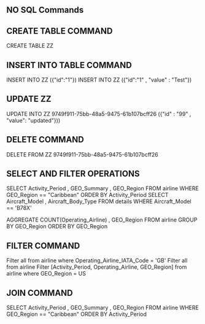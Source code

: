 ## NO SQL Commands

## CREATE TABLE COMMAND

CREATE TABLE ZZ

## INSERT INTO TABLE COMMAND

INSERT INTO ZZ ({"id":"1"})
INSERT INTO ZZ ({"id":"1" , "value" : "Test"})

## UPDATE ZZ

UPDATE INTO ZZ 9749f911-75bb-48a5-9475-61b107bcff26 ({"id" : "99" , "value": "updated"}))

## DELETE COMMAND

DELETE FROM ZZ 9749f911-75bb-48a5-9475-61b107bcff26

## SELECT AND FILTER OPERATIONS

SELECT Activity_Period , GEO_Summary , GEO_Region FROM airline WHERE GEO_Region == "Caribbean" ORDER BY Activity_Period
SELECT Aircraft_Model , Aircraft_Body_Type FROM details WHERE Aircraft_Model == 'B78X'

AGGREGATE COUNT(Operating_Airline) , GEO_Region FROM airline GROUP BY GEO_Region ORDER BY GEO_Region

## FILTER COMMAND

Filter all from airline where Operating_Airline_IATA_Code = 'GB'
Filter all from airline
Filter [Activity_Period, Operating_Airline, GEO_Region] from airline where GEO_Region = US

## JOIN COMMAND

SELECT Activity_Period , GEO_Summary , GEO_Region FROM airline WHERE GEO_Region == "Caribbean" ORDER BY Activity_Period
